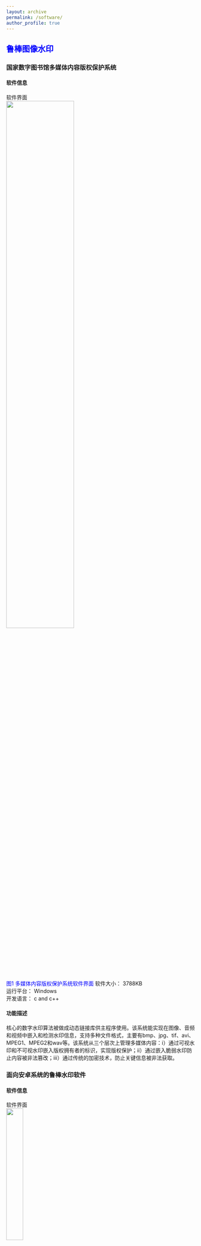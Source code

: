 ```yaml
---
layout: archive
permalink: /software/
author_profile: true
---
```

<!--## [<font color='blue'>Robust image watermarking</font>](https://github.com/academicpages/academicpages.github.io "Image watermarking")--> 
<!--## [<font color='blue'>Robust video watermarking</font>](https://github.com/academicpages/academicpages.github.io "Video watermarking") -->  
<!--## [<font color='blue'>Fast patch matching</font>](https://github.com/academicpages/academicpages.github.io "Patch matching") -->  
<!--## [<font color='blue'>Compressed sensing</font>](https://github.com/academicpages/academicpages.github.io "compressed sensing") -->  
<!--## [<font color='blue'>Inpainting forensics</font>](https://xszhugh.github.io/_pages/inpainting-forensics.md "Forensics")  --> 
<!--## [<font color='blue'>DNA data processing</font>](https://github.com/academicpages/academicpages.github.io "DNA")  -->
## <font color='blue'>鲁棒图像水印</font>
### 国家数字图书馆多媒体内容版权保护系统
#### 软件信息
软件界面  
<img src="https://xszhugh.github.io/images/national-digital-library.png" width="60%"  />   
<font color='blue'>图1 多媒体内容版权保护系统软件界面   </font>
软件大小： 3788KB  
运行平台： Windows  
开发语言： c and c++  
#### 功能描述
核心的数字水印算法被做成动态链接库供主程序使用。该系统能实现在图像、音频和视频中嵌入和检测水印信息，支持多种文件格式，主要有bmp、jpg、tif、avi、MPEG1、MPEG2和wav等。该系统从三个层次上管理多媒体内容：ⅰ）通过可视水印和不可视水印嵌入版权拥有者的标识，实现版权保护；ⅱ）通过嵌入脆弱水印防止内容被非法篡改；ⅲ）通过传统的加密技术，防止关键信息被非法获取。 

### 面向安卓系统的鲁棒水印软件  
#### 软件信息  
软件界面  
<img src="https://xszhugh.github.io/images/mobile-watermarking.png" width="30%"  />   
<font color='blue'>图2 安卓系统鲁棒水印软件界面   </font>
软件大小： 87KB  
运行平台： Win CE  
开发语言： c and c++  
####  功能描述
嵌入水印时，在操作界面内输入目标图像的完整路径、水印信息和密钥，由水印嵌入模块将水印信息嵌入到目标图像中。检测水印时，在操作界面内输入目标图像的完整路径和水印密钥，通过水印检测模块提取水印信息并显示出来。
本系统可直接运行在终端设备上，保护数字图像的版权，并可扩展用于保密通信、数字指纹、拷贝控制以及广播监视等。

###  基于数字水印的国家图书馆文物、文艺图片版权保护系统  
#### 软件信息  
软件界面   
<img src="https://xszhugh.github.io/images/cultural-watermarking.png" width="60%"  />   
<font color='blue'>图3 文物图像水印软件界面   </font>
运行平台： Windows  
开发语言： c and c++  
#### 功能描述
主要解决大尺度文物图像（见图4）的水印嵌入和检测问题，其操作界面如图3所示，数字水印核心算法被做成动态链接库供主程序调用。该算法具有三个典型特征：ⅰ）在信号的变换域中嵌入水印，但整个水印嵌入过程只需对载体信号进行一次逆变换，大大降低了水印复杂度；ⅱ）在图像空间域中自适应的调整水印嵌入强度，特别适合有残损或形状不规则文物的图像，例如，出土的古人服饰、壁画，以及古代碑文图片；ⅲ）利用基于图像矩的图像快速归一化技术，提升水印对几何攻击的鲁棒性。该方案已成功应用于“国家图书馆文物、文艺图片版权保护系统”。  
<img src="https://xszhugh.github.io/images/cultural-images.png" width="80%"  />   
<font color='blue'>图4 原始的和加水印后的文物图像示例  </font>

### <font color='blue'>鲁棒视频水印技术</font>
### 面向全国电视剧备案管理系统的多位鲁棒视频水印技术
#### 软件信息  
软件界面  
<img src="https://xszhugh.github.io/images/video-watermarking.png" width="60%"  />   
<font color='blue'>图5 鲁棒视频水印软件界面   </font>
运行平台： Windows  
开发语言： c and c++  
#### 功能描述
用于“全国电视剧备案管理系统”，实现对电视剧版权或来源的检测。该方案结合了Trellis code、三维小波变换、基于affine modular transformation的置乱算法，以及基于随机归一化相关系数的量化调制等技术，其主要特点是在严格的理论分析和Monte Carlo仿真实验的基础上设定水印嵌入率和鲁棒性的相关参数，水印检测是盲检测，而且无须输入水印嵌入强度信息，可以实现在视频信号中隐藏多位水印信息，并满足人眼不可感知性，对视频编码、转码、Gamma校正、噪声、滤波等操作具有良好的鲁棒性。  
<img src="https://xszhugh.github.io/images/video-watermarking-process.png" width="80%"  />   
<font color='blue'>图5 多位视频水印嵌入过程  </font>
<!--title: "软件系统"-->
